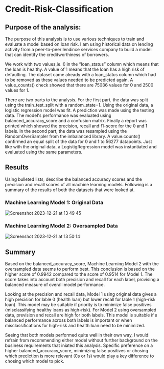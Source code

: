 # Credit-Risk-Classification



## Purpose of the analysis:
The purpose of this analysis is to use various techniques to train and evaluate a model based on loan risk. I am using historical data on lending activity from a peer-to-peer lendince services company to build a model that can identify the creditworthiness of borrowers.

We work with two values,ie. 0 in the “loan_status” column which means that the loan is healthy. A value of 1 means that the loan has a high risk of defaulting. The dataset came already with a loan_status column which had to be removed as these values needed to be predicted again. A value_counts() check showed that there are 75036 values for 0 and 2500 values for 1.

There are two parts to the analysis. 
For the first part, the data was split using the train_test_split with a random_state=1. 
Using the original data, a logistic regression model was fit. A prediction was made using the testing data. The model's performance was evaluated using balanced_accuracy_score and a confusion matrix. Finally a report was printed which showed the precision, recall and f1-score for the 0 and 1 labels. 
In the second part, the data was resampled using the RandomOverSampler from the imbalanced library. A value.counts() confirmed an equal split of the data for 0 and 1 to 56277 datapoints. Just like with the original data, a LogistigRegression model was instantiated and evaluated using the same parameters. 

## Results
Using bulleted lists, describe the balanced accuracy scores and the precision and recall scores of all machine learning models.
Following is a summary of the results of both the datasets that were looked at.

### Machine Learning Model 1: Original Data

![Screenshot 2023-12-21 at 13 49 45](https://github.com/foomatia/Credit-Risk-Classification/assets/108195931/9c7218a1-e45d-4090-912d-e97c6e73e65a)

### Machine Learning Model 2: Oversampled Data

![Screenshot 2023-12-21 at 13 50 14](https://github.com/foomatia/Credit-Risk-Classification/assets/108195931/6357f8ae-c86f-408a-a3ec-3f358d21c0fa)

## Summary

Based on the balanced_accuracy_score, Machine Learning Model 2 with the oversampled data seems to perform best. This conclusion is based on the higher score of 0.9942 compared to the score of 0.9514 for Model 1. The score takes into account both precision and recall for each label, provising a balanced measure of overall model performance. 

Looking at the precision and recall data, Model 1 using original data gives a high precision for lable 0 (health loan) but lower recall for lable 1 (high-risk loan). This model may be suitable if priority is to minimize false positives (misclassifying healthy loans as high-risk).
For Model 2 using oversampled data, prevision and recall are high for both labels. This model is suitable if a balanced performance across both labels is important or when misclassifications for high-risk and health loan need to be minimized.

Seeing that both models performed quite well in their own way, I would refrain from recommending either model without further background on the business requirements that iniated this analysis. Specific preference on a higher balanced_accuracy_score, minimizing false positives or chosing which prediction is more relevant (0s or 1s) would play a key difference to chosing which model to pick.  

